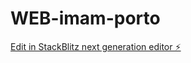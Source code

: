 # WEB-imam-porto

[Edit in StackBlitz next generation editor ⚡️](https://stackblitz.com/~/github.com/ITZjoo/WEB-imam-porto)